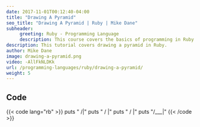 ```yaml
---
date: 2017-11-01T00:12:40-04:00
title: "Drawing A Pyramid"
seo_title: "Drawing A Pyramid | Ruby | Mike Dane"
subheader:
     greeting: Ruby - Programming Language
     description: This course covers the basics of programming in Ruby. Work your way through the videos and we'll teach you everything you need to know to start your programming journey!
description: This tutorial covers drawing a pyramid in Ruby.
author: Mike Dane
image: drawing-a-pyramid.png
video: -AllFkNLDKk
url: /programming-languages/ruby/drawing-a-pyramid/
weight: 5
---
```


## Code

{{< code lang="rb" >}}
puts "   /|"
puts "  / |"
puts " /  |"
puts "/___|"
{{< /code >}}